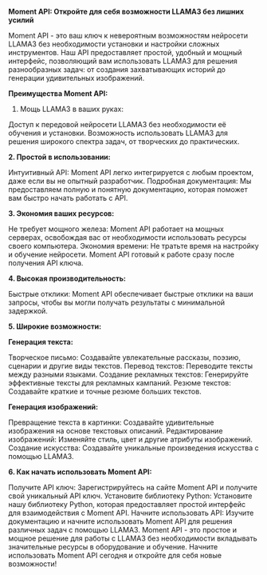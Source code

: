**Moment API: Откройте для себя возможности LLAMA3 без лишних усилий**

Moment API - это ваш ключ к невероятным возможностям нейросети LLAMA3 без необходимости установки и настройки сложных инструментов. Наш API предоставляет простой, удобный и мощный интерфейс, позволяющий вам использовать LLAMA3 для решения разнообразных задач: от создания захватывающих историй до генерации удивительных изображений.

**Преимущества Moment API:**

1. Мощь LLAMA3 в ваших руках:

Доступ к передовой нейросети LLAMA3 без необходимости её обучения и установки.
Возможность использовать LLAMA3 для решения широкого спектра задач, от творческих до практических.

**2. Простой в использовании:**

Интуитивный API: Moment API легко интегрируется с любым проектом, даже если вы не опытный разработчик.
Подробная документация: Мы предоставляем полную и понятную документацию, которая поможет вам быстро начать работать с API.

**3. Экономия ваших ресурсов:**

Не требует мощного железа: Moment API работает на мощных серверах, освобождая вас от необходимости использовать ресурсы своего компьютера.
Экономия времени: Не тратьте время на настройку и обучение нейросети. Moment API готовый к работе сразу после получения API ключа.

**4. Высокая производительность:**

Быстрые отклики: Moment API обеспечивает быстрые отклики на ваши запросы, чтобы вы могли получать результаты с минимальной задержкой.

**5. Широкие возможности:**

**Генерация текста:**

Творческое письмо: Создавайте увлекательные рассказы, поэзию, сценарии и другие виды текстов.
Перевод текстов: Переводите тексты между разными языками.
Создание рекламных текстов: Генерируйте эффективные тексты для рекламных кампаний.
Резюме текстов: Создавайте краткие и точные резюме больших текстов.

**Генерация изображений:**

Превращение текста в картинки: Создавайте удивительные изображения на основе текстовых описаний.
Редактирование изображений: Изменяйте стиль, цвет и другие атрибуты изображений.
Создание искусства: Создавайте уникальные произведения искусства с помощью LLAMA3.

**6. Как начать использовать Moment API:**

Получите API ключ: Зарегистрируйтесь на сайте Moment API и получите свой уникальный API ключ.
Установите библиотеку Python: Установите нашу библиотеку Python, которая предоставляет простой интерфейс для взаимодействия с Moment API.
Начните использовать API: Изучите документацию и начните использовать Moment API для решения различных задач с помощью LLAMA3.
Moment API - это простое и мощное решение для работы с LLAMA3 без необходимости вкладывать значительные ресурсы в оборудование и обучение. Начните использовать Moment API сегодня и откройте для себя новые возможности!
